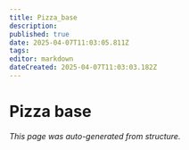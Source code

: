 ```yaml
---
title: Pizza_base
description: 
published: true
date: 2025-04-07T11:03:05.811Z
tags: 
editor: markdown
dateCreated: 2025-04-07T11:03:03.182Z
---
```


# Pizza base

*This page was auto-generated from structure.*